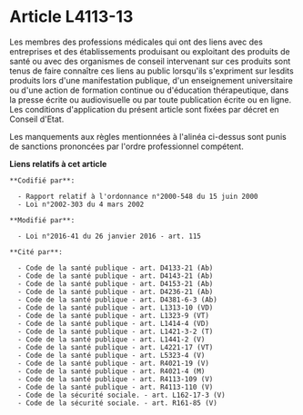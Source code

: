 # Article L4113-13

Les membres des professions médicales qui ont des liens avec des entreprises et des établissements produisant ou exploitant
des produits de santé ou avec des organismes de conseil intervenant sur ces produits sont tenus de faire connaître ces liens
au public lorsqu'ils s'expriment sur lesdits produits lors d'une manifestation publique, d'un enseignement universitaire ou
d'une action de formation continue ou d'éducation thérapeutique, dans la presse écrite ou audiovisuelle ou par toute
publication écrite ou en ligne.  Les conditions d'application du présent article sont fixées par décret en Conseil d'Etat.

Les manquements aux règles mentionnées à l'alinéa ci-dessus sont punis de sanctions prononcées par l'ordre professionnel
compétent.

**Liens relatifs à cet article**

	**Codifié par**:

	  - Rapport relatif à l'ordonnance n°2000-548 du 15 juin 2000
	  - Loi n°2002-303 du 4 mars 2002

	**Modifié par**:

	  - Loi n°2016-41 du 26 janvier 2016 - art. 115

	**Cité par**:

	  - Code de la santé publique - art. D4133-21 (Ab)
	  - Code de la santé publique - art. D4143-21 (Ab)
	  - Code de la santé publique - art. D4153-21 (Ab)
	  - Code de la santé publique - art. D4236-21 (Ab)
	  - Code de la santé publique - art. D4381-6-3 (Ab)
	  - Code de la santé publique - art. L1313-10 (VD)
	  - Code de la santé publique - art. L1323-9 (VT)
	  - Code de la santé publique - art. L1414-4 (VD)
	  - Code de la santé publique - art. L1421-3-2 (T)
	  - Code de la santé publique - art. L1441-2 (V)
	  - Code de la santé publique - art. L4221-17 (VT)
	  - Code de la santé publique - art. L5323-4 (V)
	  - Code de la santé publique - art. R4021-19 (V)
	  - Code de la santé publique - art. R4021-4 (M)
	  - Code de la santé publique - art. R4113-109 (V)
	  - Code de la santé publique - art. R4113-110 (V)
	  - Code de la sécurité sociale. - art. L162-17-3 (V)
	  - Code de la sécurité sociale. - art. R161-85 (V)

